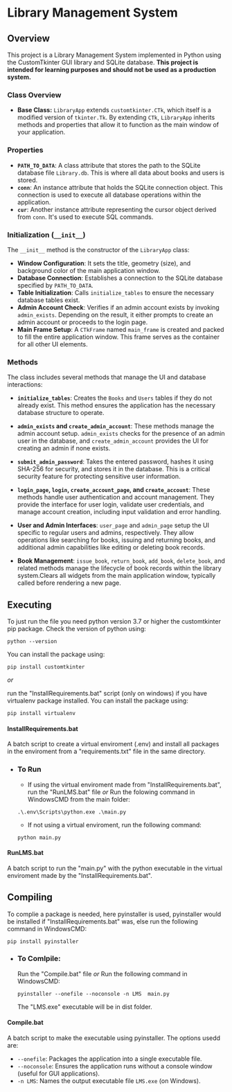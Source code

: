 # Library Management System

## Overview 
This project is a Library Management System implemented in Python using the CustomTkinter GUI library and SQLite database. **This project is intended for learning purposes and should not be used as a production system.**

### Class Overview

-   **Base Class:** `LibraryApp` extends `customtkinter.CTk`, which itself is a modified version of `tkinter.Tk`. By extending `CTk`, `LibraryApp` inherits methods and properties that allow it to function as the main window of your application.

### Properties

-   **`PATH_TO_DATA`**: A class attribute that stores the path to the SQLite database file `Library.db`. This is where all data about books and users is stored.
-   **`conn`**: An instance attribute that holds the SQLite connection object. This connection is used to execute all database operations within the application.
-   **`cur`**: Another instance attribute representing the cursor object derived from `conn`. It's used to execute SQL commands.

### Initialization (`__init__`)

The `__init__` method is the constructor of the `LibraryApp` class:

-   **Window Configuration**: It sets the title, geometry (size), and background color of the main application window.
-   **Database Connection**: Establishes a connection to the SQLite database specified by `PATH_TO_DATA`.
-   **Table Initialization**: Calls `initialize_tables` to ensure the necessary database tables exist.
-   **Admin Account Check**: Verifies if an admin account exists by invoking `admin_exists`. Depending on the result, it either prompts to create an admin account or proceeds to the login page.
-   **Main Frame Setup**: A `CTkFrame` named `main_frame` is created and packed to fill the entire application window. This frame serves as the container for all other UI elements.

### Methods

The class includes several methods that manage the UI and database interactions:

-   **`initialize_tables`**: Creates the `Books` and `Users` tables if they do not already exist. This method ensures the application has the necessary database structure to operate.
    
-   **`admin_exists` and `create_admin_account`**: These methods manage the admin account setup. `admin_exists` checks for the presence of an admin user in the database, and `create_admin_account` provides the UI for creating an admin if none exists.
    
-   **`submit_admin_password`**: Takes the entered password, hashes it using SHA-256 for security, and stores it in the database. This is a critical security feature for protecting sensitive user information.
    
-   **`login_page`, `login`, `create_account_page`, and `create_account`**: These methods handle user authentication and account management. They provide the interface for user login, validate user credentials, and manage account creation, including input validation and error handling.
    
-   **User and Admin Interfaces**: `user_page` and `admin_page` setup the UI specific to regular users and admins, respectively. They allow operations like searching for books, issuing and returning books, and additional admin capabilities like editing or deleting book records.
    
-   **Book Management**: `issue_book`, `return_book`, `add_book`, `delete_book`, and related methods manage the lifecycle of book records within the library system.Clears all widgets from the main application window, typically called before rendering a new page.

## Executing
To just run the file you need python version 3.7 or higher the customtkinter pip package. Check the version of python using:

```batch
python --version
```

You can install the package using:

```batch
pip install customtkinter
```

*or*

run the "InstallRequirements.bat" script (only on windows) if you have virtualenv package installed. You can install the package using:

```batch
pip install virtualenv
```

#### InstallRequirements.bat

A batch script to create a virtual enviroment (.env) and install all packages in the enviroment from a "requirements.txt" file in the same directory.

 - ### To Run
     - If using the virtual enviroment made from "InstallRequirements.bat", run the "RunLMS.bat" file *or* Run the folowing command in WindowsCMD from the main folder:
    ```batch
    .\.env\Scripts\python.exe .\main.py
    ```
     - If not using a virtual enviroment, run the following command:
     ```batch
     python main.py
     ```
    
#### RunLMS.bat

A batch script to run the "main.py" with the python executable in the virtual enviroment made by the "InstallRequirements.bat".

## Compiling
To complie a package is needed, here pyinstaller is used, pyinstaller would be installed if "InstallRequirements.bat" was, else run the following command in WindowsCMD:

```batch
pip install pyinstaller
```

 - ### To Comlpile:
    Run the "Compile.bat" file *or* Run the following command in WindowsCMD:
    ```batch
    pyinstaller --onefile --noconsole -n LMS  main.py
    ```
    The "LMS.exe" executable will be in dist folder.

#### Compile.bat
A batch script to make the executable using pyinstaller. The options usedd are:
-   `--onefile`: Packages the application into a single executable file.
-   `--noconsole`: Ensures the application runs without a console window (useful for GUI applications).
-   `-n LMS`: Names the output executable file `LMS.exe` (on Windows).